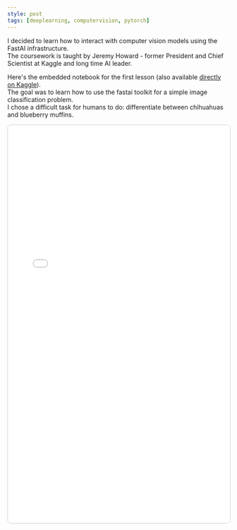 ```yaml
---
style: post
tags: [deeplearning, computervision, pytorch]
---
```


I decided to learn how to interact with computer vision models using the FastAI infrastructure.  
The coursework is taught by Jeremy Howard - former President and Chief Scientist at Kaggle and long time AI leader.  


Here's the embedded notebook for the first lesson (also available [directly on Kaggle][1]).  
The goal was to learn how to use the fastai toolkit for a simple image classification problem.  
I chose a difficult task for humans to do: differentiate between chihuahuas and blueberry muffins.  


<iframe src="/assets/notebooks/html/blueberry-chihuahua.html" width="100%" height="900" style="border:1px solid #ccc; border-radius:8px;"></iframe>



[1]: https://www.kaggle.com/code/morescope/is-it-a-chihuahua-or-blueberry-muffin